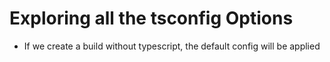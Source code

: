 # Exploring all the tsconfig Options

- If we create a build without typescript, the default config will be applied